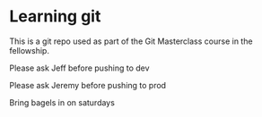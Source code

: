 # Learning git

This is a git repo used as part of the Git Masterclass course in the fellowship.


Please ask Jeff before pushing to dev

Please ask Jeremy before pushing to prod

Bring bagels in on saturdays

